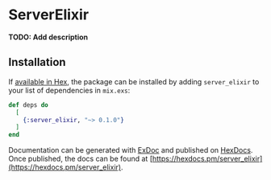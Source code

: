 # ServerElixir

**TODO: Add description**

## Installation

If [available in Hex](https://hex.pm/docs/publish), the package can be installed
by adding `server_elixir` to your list of dependencies in `mix.exs`:

```elixir
def deps do
  [
    {:server_elixir, "~> 0.1.0"}
  ]
end
```

Documentation can be generated with [ExDoc](https://github.com/elixir-lang/ex_doc)
and published on [HexDocs](https://hexdocs.pm). Once published, the docs can
be found at [https://hexdocs.pm/server_elixir](https://hexdocs.pm/server_elixir).

